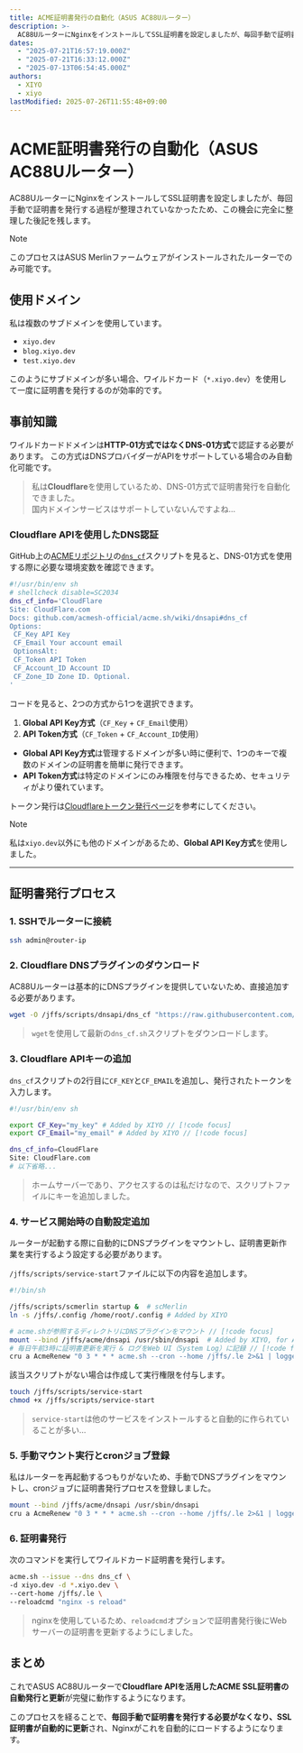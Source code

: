 ```yaml
---
title: ACME証明書発行の自動化（ASUS AC88Uルーター）
description: >-
  AC88UルーターにNginxをインストールしてSSL証明書を設定しましたが、毎回手動で証明書を発行する過程が整理されていなかったため、この機会に完全に整理した後記を残します。
dates:
  - "2025-07-21T16:57:19.000Z"
  - "2025-07-21T16:33:12.000Z"
  - "2025-07-13T06:54:45.000Z"
authors:
  - XIYO
  - xiyo
lastModified: 2025-07-26T11:55:48+09:00
---
```

# ACME証明書発行の自動化（ASUS AC88Uルーター）

AC88UルーターにNginxをインストールしてSSL証明書を設定しましたが、毎回手動で証明書を発行する過程が整理されていなかったため、この機会に完全に整理した後記を残します。

> [!NOTE]
> このプロセスはASUS Merlinファームウェアがインストールされたルーターでのみ可能です。

## 使用ドメイン

私は複数のサブドメインを使用しています。

- `xiyo.dev`
- `blog.xiyo.dev`
- `test.xiyo.dev`

このようにサブドメインが多い場合、ワイルドカード（`*.xiyo.dev`）を使用して一度に証明書を発行するのが効率的です。

## 事前知識

ワイルドカードドメインは**HTTP-01方式ではなくDNS-01方式**で認証する必要があります。
この方式はDNSプロバイダーがAPIをサポートしている場合のみ自動化可能です。

> 私は**Cloudflare**を使用しているため、DNS-01方式で証明書発行を自動化できました。  
> 国内ドメインサービスはサポートしていないんですよね...

### Cloudflare APIを使用したDNS認証

GitHub上の[ACMEリポジトリ](https://github.com/acmesh-official/acme.sh)の[`dns_cf`](https://github.com/acmesh-official/acme.sh/blob/master/dnsapi/dns_cf.sh)スクリプトを見ると、DNS-01方式を使用する際に必要な環境変数を確認できます。

```sh
#!/usr/bin/env sh
# shellcheck disable=SC2034
dns_cf_info='CloudFlare
Site: CloudFlare.com
Docs: github.com/acmesh-official/acme.sh/wiki/dnsapi#dns_cf
Options:
 CF_Key API Key
 CF_Email Your account email
 OptionsAlt:
 CF_Token API Token
 CF_Account_ID Account ID
 CF_Zone_ID Zone ID. Optional.
'
```

コードを見ると、2つの方式から1つを選択できます。

1. **Global API Key方式**（`CF_Key` + `CF_Email`使用）
2. **API Token方式**（`CF_Token` + `CF_Account_ID`使用）

- **Global API Key方式**は管理するドメインが多い時に便利で、1つのキーで複数のドメインの証明書を簡単に発行できます。
- **API Token方式**は特定のドメインにのみ権限を付与できるため、セキュリティがより優れています。

トークン発行は[Cloudflareトークン発行ページ](https://dash.cloudflare.com/profile/api-tokens)を参考にしてください。

> [!NOTE]
> 私は`xiyo.dev`以外にも他のドメインがあるため、**Global API Key方式**を使用しました。

---

## 証明書発行プロセス

### 1. SSHでルーターに接続

```sh data-title="terminal"
ssh admin@router-ip
```

### 2. Cloudflare DNSプラグインのダウンロード

AC88Uルーターは基本的にDNSプラグインを提供していないため、直接追加する必要があります。

```sh data-title="terminal"
wget -O /jffs/scripts/dnsapi/dns_cf "https://raw.githubusercontent.com/acmesh-official/acme.sh/master/dnsapi/dns_cf.sh"
```

> `wget`を使用して最新の`dns_cf.sh`スクリプトをダウンロードします。

### 3. Cloudflare APIキーの追加

`dns_cf`スクリプトの2行目に`CF_KEY`と`CF_EMAIL`を追加し、発行されたトークンを入力します。

```sh data-title="dns_cf"
#!/usr/bin/env sh

export CF_Key="my_key" # Added by XIYO // [!code focus]
export CF_Email="my_email" # Added by XIYO // [!code focus]

dns_cf_info=CloudFlare
Site: CloudFlare.com
# 以下省略...
```

> ホームサーバーであり、アクセスするのは私だけなので、スクリプトファイルにキーを追加しました。

### 4. サービス開始時の自動設定追加

ルーターが起動する際に自動的にDNSプラグインをマウントし、証明書更新作業を実行するよう設定する必要があります。

`/jffs/scripts/service-start`ファイルに以下の内容を追加します。

```sh data-title="service-start"
#!/bin/sh

/jffs/scripts/scmerlin startup &  # scMerlin 
ln -s /jffs/.config /home/root/.config # Added by XIYO

# acme.shが参照するディレクトリにDNSプラグインをマウント // [!code focus]
mount --bind /jffs/acme/dnsapi /usr/sbin/dnsapi  # Added by XIYO, for ACME // [!code focus]
# 毎日午前3時に証明書更新を実行 & ログをWeb UI（System Log）に記録 // [!code focus]
cru a AcmeRenew "0 3 * * * acme.sh --cron --home /jffs/.le 2>&1 | logger -t AcmeRenew" # Added by XIYO // [!code focus]
```

該当スクリプトがない場合は作成して実行権限を付与します。

```sh data-title="terminal"
touch /jffs/scripts/service-start
chmod +x /jffs/scripts/service-start
```

> `service-start`は他のサービスをインストールすると自動的に作られていることが多い...

### 5. 手動マウント実行とcronジョブ登録

私はルーターを再起動するつもりがないため、手動でDNSプラグインをマウントし、cronジョブに証明書発行プロセスを登録しました。

```sh data-title="terminal"
mount --bind /jffs/acme/dnsapi /usr/sbin/dnsapi
cru a AcmeRenew "0 3 * * * acme.sh --cron --home /jffs/.le 2>&1 | logger -t AcmeRenew"
```

### 6. 証明書発行

次のコマンドを実行してワイルドカード証明書を発行します。

```sh data-title="terminal"
acme.sh --issue --dns dns_cf \
-d xiyo.dev -d *.xiyo.dev \
--cert-home /jffs/.le \
--reloadcmd "nginx -s reload"
```

> nginxを使用しているため、`reloadcmd`オプションで証明書発行後にWebサーバーの証明書を更新するようにしました。

## まとめ

これでASUS AC88Uルーターで**Cloudflare APIを活用したACME SSL証明書の自動発行と更新**が完璧に動作するようになります。

このプロセスを経ることで、**毎回手動で証明書を発行する必要がなくなり、SSL証明書が自動的に更新**され、Nginxがこれを自動的にロードするようになります。
